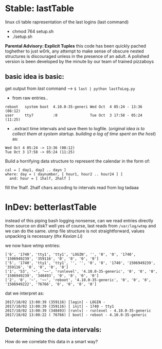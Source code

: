 # Stable: lastTable
linux cli table rapresentation of the last logins (last command)

- chmod 764 setup.sh
- ./setup.sh

**Parental Advisory: Explicit Tuples**
this code has been quickly pached toghether to just w0rk, 
any attempt to make sense of obscure nested structures is 
discouraged unless in the presence of an adult. 
A polished version is been developed by the minute by our team 
of trained pizzaboys 

basic idea is basic: 
--------------------
get output from *last* command --> ```$ last | python lastToLog.py``` 
- from raw entries..
```
reboot   system boot  4.10.0-35-generi Wed Oct  4 05:24 - 13:36  (08:12)
user     tty7         :0               Tue Oct  3 17:58 - 05:24  (11:25)
```
- ..extract time intervals and save them to logfile.
(*original idea is to collect them at system startup.
building a log of time spent on the host*) as:
```
Wed Oct 4 05:24 -> 13:36 (08:12)
Tue Oct 3 17:58 -> 05:24 (11:25)

```
Build a horrifying data structure to represent the calendar
in the form of:
```
cal = [ day1, day2 .. dayn ]
where: day = ( daynumber, [ hour1, hour2 .. hour24 ] ]
  and: hour = [ 1half, 2half ]
```
fill the 1half. 2half chars accoding to intervals read from log
tadaaa

# InDev: betterlastTable

instead of this piping bash logging nonsense, can we read entries directly from source on disk?
well yes of course, last reads from `/var/log/wtmp` and we can do the same.
utmp file structure is not straightforward, values unpacking is necessary (*thx Kexian Li*)

we now have wtmp entries:
```
['6', '1740', 'tty1', 'tty1', 'LOGIN', '', '0', '0', '1740', '1506949239', '359116', '0', '0', '0', '0']
['5', '1740', 'tty1', 'tty1', '', '', '0', '0', '1740', '1506949239', '359116', '0', '0', '0', '0']
['1', '53', '~', '~~', 'runlevel', '4.10.0-35-generic', '0', '0', '0', '1506949239', '348493', '0', '0', '0', '0']
['2', '0', '~', '~~', 'reboot', '4.10.0-35-generic', '0', '0', '0', '1506949222', '76766', '0', '0', '0', '0']
```
dat we interpret as:
```
2017/10/02 13:00:39 (359116) [login] - LOGIN - 
2017/10/02 13:00:39 (359116) [ init] - 1740 - tty1
2017/10/02 13:00:39 (348493) [runlv] - runlevel - 4.10.0-35-generic
2017/10/02 13:00:22 ( 76766) [ boot] - reboot - 4.10.0-35-generic
```
Determining the data intervals:
-------------------------------
How do we correlate this data in a smart way?
